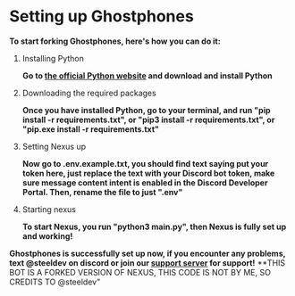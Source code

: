 # Setting up Ghostphones

**To start forking Ghostphones, here's how you can do it:**

1. Installing Python

   **Go to [the official Python website](https://python.org) and download and install Python**
   
3. Downloading the required packages

   **Once you have installed Python, go to your terminal, and run "pip install -r requirements.txt", or "pip3 install -r requirements.txt", or "pip.exe install -r requirements.txt"**

4. Setting Nexus up

   **Now go to .env.example.txt, you should find text saying put your token here, just replace the text with your Discord bot token, make sure message content intent is enabled in the Discord Developer Portal. Then, rename the file to just ".env"**

5. Starting nexus

   **To start Nexus, you run "python3 main.py", then Nexus is fully set up and working!**

**Ghostphones is successfully set up now, if you encounter any problems, text @steeldev on discord or join our [support server](https://discord.gg/mcdK88yUgF) for support!**
**THIS BOT IS A FORKED VERSION OF NEXUS, THIS CODE IS NOT BY ME, SO CREDITS TO @steeldev"
